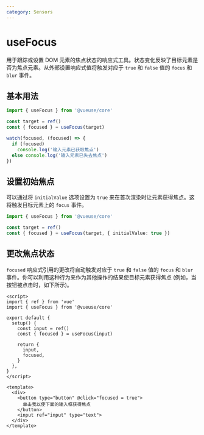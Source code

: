 ```yaml
---
category: Sensors
---
```


# useFocus

用于跟踪或设置 DOM 元素的焦点状态的响应式工具。状态变化反映了目标元素是否为焦点元素。从外部设置响应式值将触发对应于 `true` 和 `false` 值的 `focus` 和 `blur` 事件。

## 基本用法

```ts
import { useFocus } from '@vueuse/core'

const target = ref()
const { focused } = useFocus(target)

watch(focused, (focused) => {
  if (focused)
    console.log('输入元素已获取焦点')
  else console.log('输入元素已失去焦点')
})
```

## 设置初始焦点

可以通过将 `initialValue` 选项设置为 `true` 来在首次渲染时让元素获得焦点。这将触发目标元素上的 `focus` 事件。

```ts
import { useFocus } from '@vueuse/core'

const target = ref()
const { focused } = useFocus(target, { initialValue: true })
```

## 更改焦点状态

`focused` 响应式引用的更改将自动触发对应于 `true` 和 `false` 值的 `focus` 和 `blur` 事件。你可以利用这种行为来作为其他操作的结果使目标元素获得焦点 (例如，当按钮被点击时，如下所示)。

```vue
<script>
import { ref } from 'vue'
import { useFocus } from '@vueuse/core'

export default {
  setup() {
    const input = ref()
    const { focused } = useFocus(input)

    return {
      input,
      focused,
    }
  },
}
</script>

<template>
  <div>
    <button type="button" @click="focused = true">
      单击我以使下面的输入框获得焦点
    </button>
    <input ref="input" type="text">
  </div>
</template>
```
